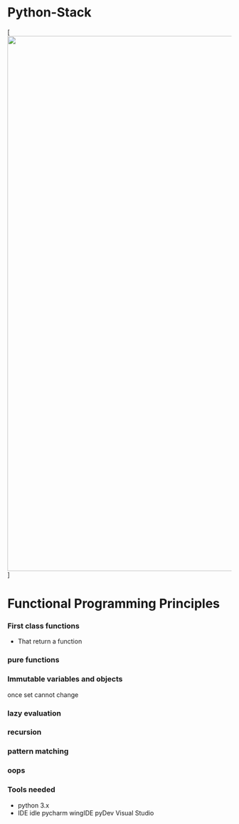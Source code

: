 # Python-Stack

<a name="CHEATSHEET">[<img src="https://www.latesthackingnews.com/wp-content/uploads/2014/11/best-python-cheatsheet.png" width="1000px" height="1200px"/>]</a>



# Functional Programming Principles 
### First class functions 
- That return a function 
### pure functions 
### Immutable variables and objects
once set cannot change
### lazy evaluation 
### recursion
### pattern matching
### oops

### Tools needed
- python 3.x
- IDE idle pycharm wingIDE pyDev Visual Studio


